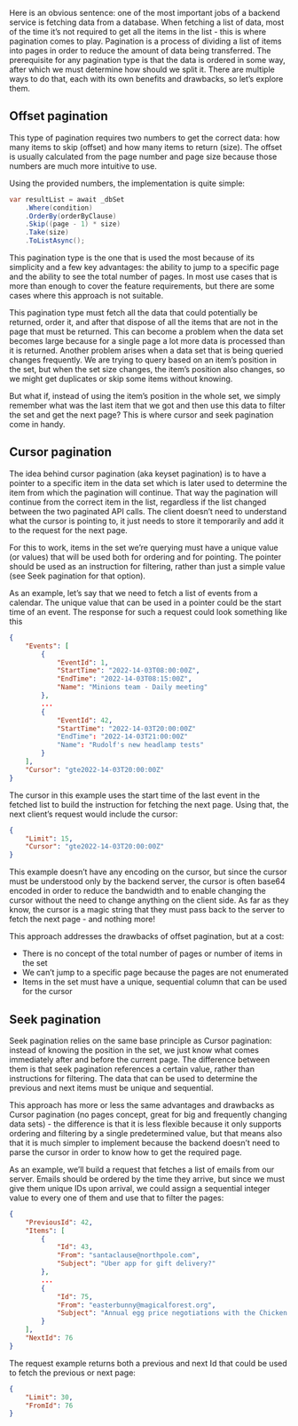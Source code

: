 Here is an obvious sentence: one of the most important jobs of a backend service is fetching data from a database. When fetching a list of data, most of the time it’s not required to get all the items in the list - this is where pagination comes to play. Pagination is a process of dividing a list of items into pages in order to reduce the amount of data being transferred. The prerequisite for any pagination type is that the data is ordered in some way, after which we must determine how should we split it. There are multiple ways to do that, each with its own benefits and drawbacks, so let’s explore them.

## Offset pagination

This type of pagination requires two numbers to get the correct data: how many items to skip (offset) and how many items to return (size). The offset is usually calculated from the page number and page size because those numbers are much more intuitive to use.

Using the provided numbers, the implementation is quite simple:

```csharp
var resultList = await _dbSet
	.Where(condition)
	.OrderBy(orderByClause)
	.Skip((page - 1) * size)
	.Take(size)
	.ToListAsync();
```

This pagination type is the one that is used the most because of its simplicity and a few key advantages: the ability to jump to a specific page and the ability to see the total number of pages. In most use cases that is more than enough to cover the feature requirements, but there are some cases where this approach is not suitable.

This pagination type must fetch all the data that could potentially be returned, order it, and after that dispose of all the items that are not in the page that must be returned. This can become a problem when the data set becomes large because for a single page a lot more data is processed than it is returned. Another problem arises when a data set that is being queried changes frequently. We are trying to query based on an item’s position in the set, but when the set size changes, the item’s position also changes, so we might get duplicates or skip some items without knowing.

But what if, instead of using the item’s position in the whole set, we simply remember what was the last item that we got and then use this data to filter the set and get the next page? This is where cursor and seek pagination come in handy.

## Cursor pagination

The idea behind cursor pagination (aka keyset pagination) is to have a pointer to a specific item in the data set which is later used to determine the item from which the pagination will continue. That way the pagination will continue from the correct item in the list, regardless if the list changed between the two paginated API calls. The client doesn’t need to understand what the cursor is pointing to, it just needs to store it temporarily and add it to the request for the next page.

For this to work, items in the set we’re querying must have a unique value (or values) that will be used both for ordering and for pointing. The pointer should be used as an instruction for filtering, rather than just a simple value (see Seek pagination for that option).

As an example, let’s say that we need to fetch a list of events from a calendar. The unique value that can be used in a pointer could be the start time of an event. The response for such a request could look something like this

```json
{
	"Events": [
		{
			"EventId": 1,
			"StartTime": "2022-14-03T08:00:00Z",
			"EndTime": "2022-14-03T08:15:00Z",
			"Name": "Minions team - Daily meeting"
		},
		...
		{
			"EventId": 42,
			"StartTime": "2022-14-03T20:00:00Z"
			"EndTime": "2022-14-03T21:00:00Z"
			"Name": "Rudolf's new headlamp tests"
		}
	],
	"Cursor": "gte2022-14-03T20:00:00Z"
}
```

The cursor in this example uses the start time of the last event in the fetched list to build the instruction for fetching the next page. Using that, the next client’s request would include the cursor:

```json
{
	"Limit": 15,
	"Cursor": "gte2022-14-03T20:00:00Z"
}
```

This example doesn’t have any encoding on the cursor, but since the cursor must be understood only by the backend server, the cursor is often base64 encoded in order to reduce the bandwidth and to enable changing the cursor without the need to change anything on the client side. As far as they know, the cursor is a magic string that they must pass back to the server to fetch the next page - and nothing more!

This approach addresses the drawbacks of offset pagination, but at a cost:

- There is no concept of the total number of pages or number of items in the set
- We can’t jump to a specific page because the pages are not enumerated
- Items in the set must have a unique, sequential column that can be used for the cursor

## Seek pagination

Seek pagination relies on the same base principle as Cursor pagination: instead of knowing the position in the set, we just know what comes immediately after and before the current page. The difference between them is that seek pagination references a certain value, rather than instructions for filtering. The data that can be used to determine the previous and next items must be unique and sequential.

This approach has more or less the same advantages and drawbacks as Cursor pagination (no pages concept, great for big and frequently changing data sets) - the difference is that it is less flexible because it only supports ordering and filtering by a single predetermined value, but that means also that it is much simpler to implement because the backend doesn’t need to parse the cursor in order to know how to get the required page.

As an example, we’ll build a request that fetches a list of emails from our server. Emails should be ordered by the time they arrive, but since we must give them unique IDs upon arrival, we could assign a sequential integer value to every one of them and use that to filter the pages:

```json
{
	"PreviousId": 42,
	"Items": [
		{
			"Id": 43,
			"From": "santaclause@northpole.com",
			"Subject": "Uber app for gift delivery?"
		},
		...
		{
			"Id": 75,
			"From": "easterbunny@magicalforest.org",
			"Subject": "Annual egg price negotiations with the Chicken alliance"
		}
	],
	"NextId": 76
}
```

The request example returns both a previous and next Id that could be used to fetch the previous or next page:

```json
{
	"Limit": 30,
	"FromId": 76
}
```
